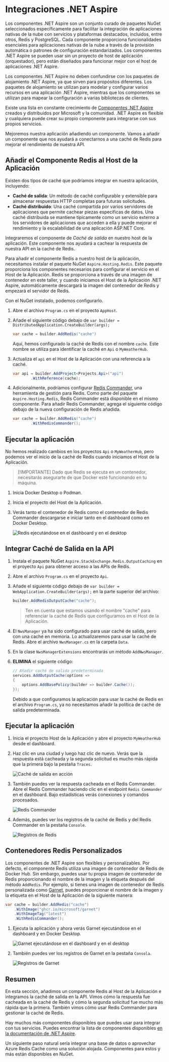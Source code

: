 # Integraciones .NET Aspire

Los componentes .NET Aspire son un conjunto curado de paquetes NuGet seleccionados específicamente para facilitar la integración de aplicaciones nativas de la nube con servicios y plataformas destacados, incluidos, entre otros, Redis y PostgreSQL. Cada componente proporciona funcionalidades esenciales para aplicaciones nativas de la nube a través de la provisión automática o patrones de configuración estandarizados. Los componentes .NET Aspire se pueden usar sin un proyecto de host de aplicación (orquestador), pero están diseñados para funcionar mejor con el host de aplicaciones .NET Aspire.

Los componentes .NET Aspire no deben confundirse con los paquetes de alojamiento .NET Aspire, ya que sirven para propósitos diferentes. Los paquetes de alojamiento se utilizan para modelar y configurar varios recursos en una aplicación .NET Aspire, mientras que los componentes se utilizan para mapear la configuración a varias bibliotecas de clientes.

Existe una lista en constante crecimiento de [Componentes .NET Aspire](https://learn.microsoft.com/dotnet/aspire/fundamentals/components-overview?tabs=dotnet-cli#available-components) creados y distribuidos por Microsoft y la comunidad. .NET Aspire es flexible y cualquiera puede crear su propio componente para integrarse con sus propios servicios.


Mejoremos nuestra aplicación añadiendo un componente. Vamos a añadir un componente que nos ayudará a conectarnos a una caché de Redis para mejorar el rendimiento de nuestra API.

## Añadir el Componente Redis al Host de la Aplicación

Existen dos tipos de caché que podríamos integrar en nuestra aplicación, incluyendo:

- **Caché de salida**: Un método de caché configurable y extensible para almacenar respuestas HTTP completas para futuras solicitudes.
- **Caché distribuido**: Una caché compartida por varios servidores de aplicaciones que permite cachear piezas específicas de datos. Una caché distribuida se mantiene típicamente como un servicio externo a los servidores de aplicaciones que acceden a ella y puede mejorar el rendimiento y la escalabilidad de una aplicación ASP.NET Core.

Integraremos el componente de _Caché de salida_ en nuestro host de la aplicación. Este componente nos ayudará a cachear la respuesta de nuestra API en la caché de Redis.

Para añadir el componente Redis a nuestro host de la aplicación, necesitamos instalar el paquete NuGet `Aspire.Hosting.Redis`. Este paquete proporciona los componentes necesarios para configurar el servicio en el Host de la Aplicación. Redis se proporciona a través de una imagen de contenedor en este taller, y cuando iniciamos el Host de la Aplicación .NET Aspire, automáticamente descargará la imagen del contenedor de Redis y empezará el servidor de Redis.

Con el NuGet instalado, podemos configurarlo.

1. Abre el archivo `Program.cs` en el proyecto `AppHost`.
1. Añade el siguiente código debajo de `var builder = DistributedApplication.CreateBuilder(args);`

	```csharp
	var cache = builder.AddRedis("cache")
	```
	Aquí, hemos configurado la caché de Redis con el nombre `cache`. Este nombre se utiliza para identificar la caché en `Api` o `MyWeatherHub`.
1. Actualiza el `api` en el Host de la Aplicación con una referencia a la caché.

	```csharp
	var api = builder.AddProject<Projects.Api>("api")
			.WithReference(cache);
	```

1. Adicionalmente, podríamos configurar [Redis Commander](https://joeferner.github.io/redis-commander/), una herramienta de gestión para Redis. Como parte del paquete `Aspire.Hosting.Redis`, Redis Commander está disponible en el mismo componente. Para añadir Redis Commander, agrega el siguiente código debajo de la nueva configuración de Redis añadida.

	```csharp
	var cache = builder.AddRedis("cache")
			.WithRedisCommander();
	```

## Ejecutar la aplicación

No hemos realizado cambios en los proyectos `Api` o `MyWeatherHub`, pero podemos ver el inicio de la caché de Redis cuando iniciamos el Host de la Aplicación.

> [!IMPORTANTE]
> Dado que Redis se ejecuta en un contenedor, necesitarás asegurarte de que Docker esté funcionando en tu máquina.

1. Inicia Docker Desktop o Podman.
1. Inicia el proyecto del Host de la Aplicación.
1. Verás tanto el contenedor de Redis como el contenedor de Redis Commander descargarse e iniciar tanto en el dashboard como en Docker Desktop.

	![Redis ejecutándose en el dashboard y en el desktop](./media/redis-started.png)

## Integrar Caché de Salida en la API

1. Instala el paquete NuGet `Aspire.StackExchange.Redis.OutputCaching` en el proyecto `Api` para obtener acceso a las APIs de Redis.
1. Abre el archivo `Program.cs` en el proyecto `Api`.
1. Añade el siguiente código debajo de `var builder = WebApplication.CreateBuilder(args);` en la parte superior del archivo:

	```csharp
	builder.AddRedisOutputCache("cache");
	```

	> Ten en cuenta que estamos usando el nombre "cache" para referenciar la caché de Redis que configuramos en el Host de la Aplicación.
1. El `NwsManager` ya ha sido configurado para usar caché de salida, pero con una caché en memoria. Lo actualizaremos para usar la caché de Redis. Abre el archivo `NwsManager.cs` en la carpeta `Data`.
1. En la clase `NwsManagerExtensions` encontrarás un método `AddNwsManager`.
1. **ELIMINA** el siguiente código:

	```csharp
	// Añadir caché de salida predeterminada
	services.AddOutputCache(options =>
	{
		options.AddBasePolicy(builder => builder.Cache());
	});
	```

	Debido a que configuramos la aplicación para usar la caché de Redis en el archivo `Program.cs`, ya no necesitamos añadir la política de caché de salida predeterminada.

## Ejecutar la aplicación
1. Inicia el proyecto Host de la Aplicación y abre el proyecto `MyWeatherHub` desde el dashboard.
1. Haz clic en una ciudad y luego haz clic de nuevo. Verás que la respuesta está cacheada y la segunda solicitud es mucho más rápida que la primera bajo la pestaña `Traces`.

	![Caché de salida en acción](./media/output-caching.png)

1. También puedes ver la respuesta cacheada en el Redis Commander. Abre el Redis Commander haciendo clic en el endpoint `Redis Commander` en el dashboard. Bajo estadísticas verás conexiones y comandos procesados.

	![Redis Commander](./media/redis-commander.png)
1. Además, puedes ver los registros de la caché de Redis y del Redis Commander en la pestaña `Console`.

	![Registros de Redis](./media/redis-logs.png)

## Contenedores Redis Personalizados

Los componentes de .NET Aspire son flexibles y personalizables. Por defecto, el componente Redis utiliza una imagen de contenedor de Redis de Docker Hub. Sin embargo, puedes usar tu propia imagen de contenedor de Redis proporcionando el nombre de la imagen y la etiqueta después del método `AddRedis`. Por ejemplo, si tienes una imagen de contenedor de Redis personalizada como [Garnet](https://github.com/microsoft/garnet), puedes proporcionar el nombre de la imagen y la etiqueta en el Host de la Aplicación de la siguiente manera:

```csharp
var cache = builder.AddRedis("cache")
	.WithImage("ghcr.io/microsoft/garnet")
	.WithImageTag("latest")
	.WithRedisCommander();
```

1. Ejecuta la aplicación y ahora verás Garnet ejecutándose en el dashboard y en Docker Desktop.

	![Garnet ejecutándose en el dashboard y en el desktop](./media/garnet-started.png)
1. También puedes ver los registros de Garnet en la pestaña `Consola`.

	![Registros de Garnet](./media/garnet-logs.png)


## Resumen
En esta sección, añadimos un componente Redis al Host de la Aplicación e integramos la caché de salida en la API. Vimos cómo la respuesta fue cacheada en la caché de Redis y cómo la segunda solicitud fue mucho más rápida que la primera. También vimos cómo usar Redis Commander para gestionar la caché de Redis.

Hay muchos más componentes disponibles que puedes usar para integrar con tus servicios. Puedes encontrar la lista de componentes disponibles [en la documentación de .NET Aspire](https://learn.microsoft.com/dotnet/aspire/fundamentals/components-overview?tabs=dotnet-cli#available-components).

Un siguiente paso natural sería integrar una base de datos o aprovechar Azure Redis Cache como una solución alojada. Componentes para estos y más están disponibles en NuGet.